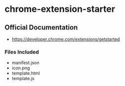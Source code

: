 # chrome-extension-starter

## Official Documentation
- https://developer.chrome.com/extensions/getstarted


### Files Included
- manifest.json
- icon.png
- template.html
- template.js
